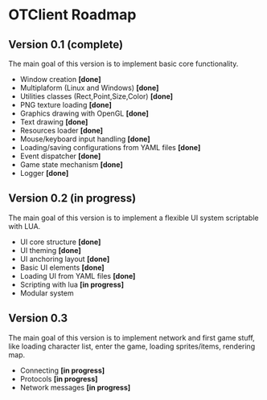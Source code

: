 # OTClient Roadmap

## Version 0.1 **(complete)**
The main goal of this version is to implement basic core functionality.

* Window creation **[done]**
* Multiplaform (Linux and Windows) **[done]**
* Utilities classes (Rect,Point,Size,Color) **[done]**
* PNG texture loading **[done]**
* Graphics drawing with OpenGL **[done]**
* Text drawing **[done]**
* Resources loader **[done]**
* Mouse/keyboard input handling **[done]**
* Loading/saving configurations from YAML files **[done]**
* Event dispatcher **[done]**
* Game state mechanism **[done]**
* Logger **[done]**

## Version 0.2 **(in progress)**
The main goal of this version is to implement a flexible UI system scriptable with LUA.

* UI core structure **[done]**
* UI theming **[done]** 
* UI anchoring layout **[done]**
* Basic UI elements **[done]**
* Loading UI from YAML files **[done]**
* Scripting with lua **[in progress]**
* Modular system

## Version 0.3
The main goal of this version is to implement network and first game stuff,
like loading character list, enter the game, loading sprites/items, rendering map.

* Connecting **[in progress]**
* Protocols **[in progress]**
* Network messages **[in progress]**